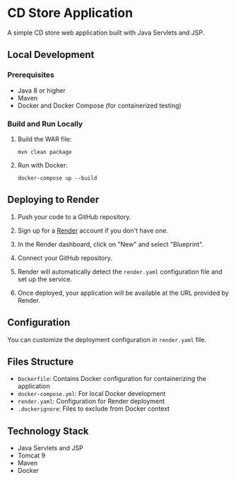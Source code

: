 # CD Store Application

A simple CD store web application built with Java Servlets and JSP.

## Local Development

### Prerequisites

- Java 8 or higher
- Maven
- Docker and Docker Compose (for containerized testing)

### Build and Run Locally

1. Build the WAR file:

   ```
   mvn clean package
   ```

2. Run with Docker:

   ```
   docker-compose up --build
   ```

## Deploying to Render

1. Push your code to a GitHub repository.

2. Sign up for a [Render](https://render.com/) account if you don't have one.

3. In the Render dashboard, click on "New" and select "Blueprint".

4. Connect your GitHub repository.

5. Render will automatically detect the `render.yaml` configuration file and set up the service.

6. Once deployed, your application will be available at the URL provided by Render.

## Configuration

You can customize the deployment configuration in `render.yaml` file.

## Files Structure

- `Dockerfile`: Contains Docker configuration for containerizing the application
- `docker-compose.yml`: For local Docker development
- `render.yaml`: Configuration for Render deployment
- `.dockerignore`: Files to exclude from Docker context

## Technology Stack

- Java Servlets and JSP
- Tomcat 9
- Maven
- Docker

